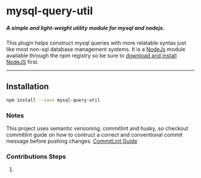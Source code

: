 # mysql-query-util

##### A simple and light-weight utility module for mysql and nodejs.

This plugin helps construct mysql queries with more relatable syntax just like most non-sql database management systems. It is a [NodeJs](https://nodejs.org/en) module available through the npm registry so be sure to [download and install NodeJS](https://nodejs.org/en/download) first.

---

## Installation

```bash
npm install --save mysql-query-util
```


### Notes
This project uses semantic versioning, commitlint and husky, so checkout commitlint guide on how to contruct a correct and conventional commit message before pushing changes.
[CommitLint Guide](https://github.com/conventional-changelog/commitlint)

### Contributions Steps

1. 